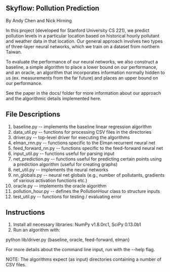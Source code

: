 Skyflow: Pollution Prediction
-----------------------------

By Andy Chen and Nick Hirning

In this project (developed for Stanford University CS 221), we predict pollution 
levels in a particular location based on historical hourly pollutant and weather 
data in that location. Our general approach involves two types of three-layer 
neural networks, which we train on a dataset from northern Taiwan. 

To evaluate the performance of our neural networks, we also construct a 
baseline, a simple algorithm to place a lower bound on our performance, and an
oracle, an algorithm that incorporates information normally hidden to us (ex.
measurements from the far future) and places an upper bound on our performance.

See the paper in the docs/ folder for more information about our approach and
the algorithmic details implemented here.


File Descriptions
-----------------

1. baseline.py         -- implements the baseline linear regression algorithm
2. data_util.py        -- functions for processing CSV files in the directories 
3. driver.py           -- top-level driver for executing the algorithms
4. elman_rnn.py        -- functions specific to the Elman recurrent neural net
5. feed_forward_nn.py  -- functions specific to the feed-forward neural net
6. input_util.py       -- functions useful for parsing input 
7. net_prediction.py   -- functions useful for predicting certain points using 
                          a prediction algorithm (useful for creating graphs)
8. net_util.py         -- implements the neural networks
9. nn_globals.py       -- neural net globals (e.g., number of pollutants, 
                          gradients of various activation functions etc.)
10. oracle.py          -- implements the oracle algorithm
11. pollution_hour.py  -- defines the PollutionHour class to structure inputs
12. test_util.py       -- functions for testing / evaluating error 


Instructions
------------

1. Install all necessary libraries: NumPy v1.8.0rc1, SciPy 0.13.0b1
2. Run an algorithm with:

python lib/driver.py {baseline, oracle, feed-forward, elman} <arguments>

For more details about the command line input, run with the --help flag.

NOTE: The algorithms expect (as input) directories containing a number of CSV files. 

